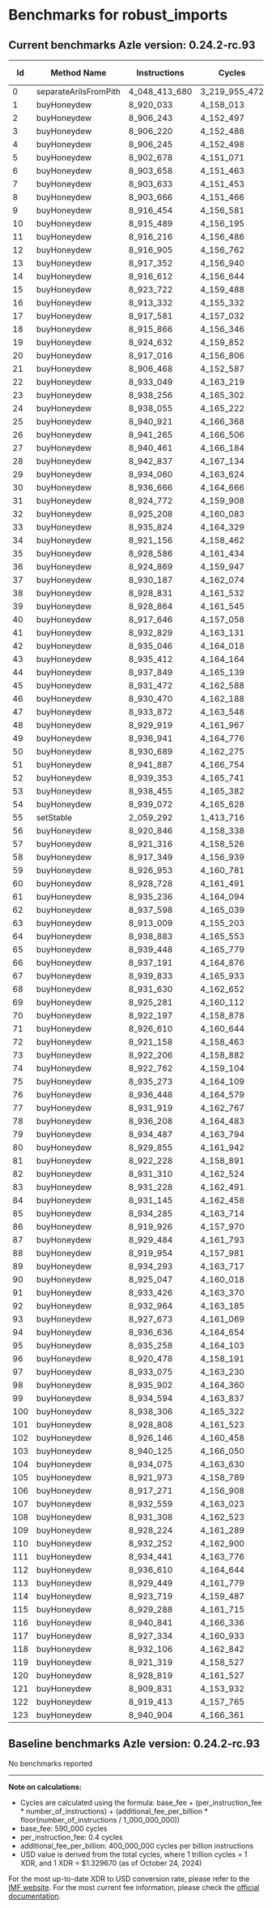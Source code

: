 # Benchmarks for robust_imports

## Current benchmarks Azle version: 0.24.2-rc.93

| Id  | Method Name           | Instructions  | Cycles        | USD           | USD/Million Calls |
| --- | --------------------- | ------------- | ------------- | ------------- | ----------------- |
| 0   | separateArilsFromPith | 4_048_413_680 | 3_219_955_472 | $0.0042814782 | $4_281.47         |
| 1   | buyHoneydew           | 8_920_033     | 4_158_013     | $0.0000055288 | $5.52             |
| 2   | buyHoneydew           | 8_906_243     | 4_152_497     | $0.0000055215 | $5.52             |
| 3   | buyHoneydew           | 8_906_220     | 4_152_488     | $0.0000055214 | $5.52             |
| 4   | buyHoneydew           | 8_906_245     | 4_152_498     | $0.0000055215 | $5.52             |
| 5   | buyHoneydew           | 8_902_678     | 4_151_071     | $0.0000055196 | $5.51             |
| 6   | buyHoneydew           | 8_903_658     | 4_151_463     | $0.0000055201 | $5.52             |
| 7   | buyHoneydew           | 8_903_633     | 4_151_453     | $0.0000055201 | $5.52             |
| 8   | buyHoneydew           | 8_903_666     | 4_151_466     | $0.0000055201 | $5.52             |
| 9   | buyHoneydew           | 8_916_454     | 4_156_581     | $0.0000055269 | $5.52             |
| 10  | buyHoneydew           | 8_915_489     | 4_156_195     | $0.0000055264 | $5.52             |
| 11  | buyHoneydew           | 8_916_216     | 4_156_486     | $0.0000055268 | $5.52             |
| 12  | buyHoneydew           | 8_916_905     | 4_156_762     | $0.0000055271 | $5.52             |
| 13  | buyHoneydew           | 8_917_352     | 4_156_940     | $0.0000055274 | $5.52             |
| 14  | buyHoneydew           | 8_916_612     | 4_156_644     | $0.0000055270 | $5.52             |
| 15  | buyHoneydew           | 8_923_722     | 4_159_488     | $0.0000055307 | $5.53             |
| 16  | buyHoneydew           | 8_913_332     | 4_155_332     | $0.0000055252 | $5.52             |
| 17  | buyHoneydew           | 8_917_581     | 4_157_032     | $0.0000055275 | $5.52             |
| 18  | buyHoneydew           | 8_915_866     | 4_156_346     | $0.0000055266 | $5.52             |
| 19  | buyHoneydew           | 8_924_632     | 4_159_852     | $0.0000055312 | $5.53             |
| 20  | buyHoneydew           | 8_917_016     | 4_156_806     | $0.0000055272 | $5.52             |
| 21  | buyHoneydew           | 8_906_468     | 4_152_587     | $0.0000055216 | $5.52             |
| 22  | buyHoneydew           | 8_933_049     | 4_163_219     | $0.0000055357 | $5.53             |
| 23  | buyHoneydew           | 8_938_256     | 4_165_302     | $0.0000055385 | $5.53             |
| 24  | buyHoneydew           | 8_938_055     | 4_165_222     | $0.0000055384 | $5.53             |
| 25  | buyHoneydew           | 8_940_921     | 4_166_368     | $0.0000055399 | $5.53             |
| 26  | buyHoneydew           | 8_941_265     | 4_166_506     | $0.0000055401 | $5.54             |
| 27  | buyHoneydew           | 8_940_461     | 4_166_184     | $0.0000055396 | $5.53             |
| 28  | buyHoneydew           | 8_942_837     | 4_167_134     | $0.0000055409 | $5.54             |
| 29  | buyHoneydew           | 8_934_060     | 4_163_624     | $0.0000055362 | $5.53             |
| 30  | buyHoneydew           | 8_936_666     | 4_164_666     | $0.0000055376 | $5.53             |
| 31  | buyHoneydew           | 8_924_772     | 4_159_908     | $0.0000055313 | $5.53             |
| 32  | buyHoneydew           | 8_925_208     | 4_160_083     | $0.0000055315 | $5.53             |
| 33  | buyHoneydew           | 8_935_824     | 4_164_329     | $0.0000055372 | $5.53             |
| 34  | buyHoneydew           | 8_921_156     | 4_158_462     | $0.0000055294 | $5.52             |
| 35  | buyHoneydew           | 8_928_586     | 4_161_434     | $0.0000055333 | $5.53             |
| 36  | buyHoneydew           | 8_924_869     | 4_159_947     | $0.0000055314 | $5.53             |
| 37  | buyHoneydew           | 8_930_187     | 4_162_074     | $0.0000055342 | $5.53             |
| 38  | buyHoneydew           | 8_928_831     | 4_161_532     | $0.0000055335 | $5.53             |
| 39  | buyHoneydew           | 8_928_864     | 4_161_545     | $0.0000055335 | $5.53             |
| 40  | buyHoneydew           | 8_917_646     | 4_157_058     | $0.0000055275 | $5.52             |
| 41  | buyHoneydew           | 8_932_829     | 4_163_131     | $0.0000055356 | $5.53             |
| 42  | buyHoneydew           | 8_935_046     | 4_164_018     | $0.0000055368 | $5.53             |
| 43  | buyHoneydew           | 8_935_412     | 4_164_164     | $0.0000055370 | $5.53             |
| 44  | buyHoneydew           | 8_937_849     | 4_165_139     | $0.0000055383 | $5.53             |
| 45  | buyHoneydew           | 8_931_472     | 4_162_588     | $0.0000055349 | $5.53             |
| 46  | buyHoneydew           | 8_930_470     | 4_162_188     | $0.0000055343 | $5.53             |
| 47  | buyHoneydew           | 8_933_872     | 4_163_548     | $0.0000055361 | $5.53             |
| 48  | buyHoneydew           | 8_929_919     | 4_161_967     | $0.0000055340 | $5.53             |
| 49  | buyHoneydew           | 8_936_941     | 4_164_776     | $0.0000055378 | $5.53             |
| 50  | buyHoneydew           | 8_930_689     | 4_162_275     | $0.0000055345 | $5.53             |
| 51  | buyHoneydew           | 8_941_887     | 4_166_754     | $0.0000055404 | $5.54             |
| 52  | buyHoneydew           | 8_939_353     | 4_165_741     | $0.0000055391 | $5.53             |
| 53  | buyHoneydew           | 8_938_455     | 4_165_382     | $0.0000055386 | $5.53             |
| 54  | buyHoneydew           | 8_939_072     | 4_165_628     | $0.0000055389 | $5.53             |
| 55  | setStable             | 2_059_292     | 1_413_716     | $0.0000018798 | $1.87             |
| 56  | buyHoneydew           | 8_920_846     | 4_158_338     | $0.0000055292 | $5.52             |
| 57  | buyHoneydew           | 8_921_316     | 4_158_526     | $0.0000055295 | $5.52             |
| 58  | buyHoneydew           | 8_917_349     | 4_156_939     | $0.0000055274 | $5.52             |
| 59  | buyHoneydew           | 8_926_953     | 4_160_781     | $0.0000055325 | $5.53             |
| 60  | buyHoneydew           | 8_928_728     | 4_161_491     | $0.0000055334 | $5.53             |
| 61  | buyHoneydew           | 8_935_236     | 4_164_094     | $0.0000055369 | $5.53             |
| 62  | buyHoneydew           | 8_937_598     | 4_165_039     | $0.0000055381 | $5.53             |
| 63  | buyHoneydew           | 8_913_009     | 4_155_203     | $0.0000055250 | $5.52             |
| 64  | buyHoneydew           | 8_938_883     | 4_165_553     | $0.0000055388 | $5.53             |
| 65  | buyHoneydew           | 8_939_448     | 4_165_779     | $0.0000055391 | $5.53             |
| 66  | buyHoneydew           | 8_937_191     | 4_164_876     | $0.0000055379 | $5.53             |
| 67  | buyHoneydew           | 8_939_833     | 4_165_933     | $0.0000055393 | $5.53             |
| 68  | buyHoneydew           | 8_931_630     | 4_162_652     | $0.0000055350 | $5.53             |
| 69  | buyHoneydew           | 8_925_281     | 4_160_112     | $0.0000055316 | $5.53             |
| 70  | buyHoneydew           | 8_922_197     | 4_158_878     | $0.0000055299 | $5.52             |
| 71  | buyHoneydew           | 8_926_610     | 4_160_644     | $0.0000055323 | $5.53             |
| 72  | buyHoneydew           | 8_921_158     | 4_158_463     | $0.0000055294 | $5.52             |
| 73  | buyHoneydew           | 8_922_206     | 4_158_882     | $0.0000055299 | $5.52             |
| 74  | buyHoneydew           | 8_922_762     | 4_159_104     | $0.0000055302 | $5.53             |
| 75  | buyHoneydew           | 8_935_273     | 4_164_109     | $0.0000055369 | $5.53             |
| 76  | buyHoneydew           | 8_936_448     | 4_164_579     | $0.0000055375 | $5.53             |
| 77  | buyHoneydew           | 8_931_919     | 4_162_767     | $0.0000055351 | $5.53             |
| 78  | buyHoneydew           | 8_936_208     | 4_164_483     | $0.0000055374 | $5.53             |
| 79  | buyHoneydew           | 8_934_487     | 4_163_794     | $0.0000055365 | $5.53             |
| 80  | buyHoneydew           | 8_929_855     | 4_161_942     | $0.0000055340 | $5.53             |
| 81  | buyHoneydew           | 8_922_228     | 4_158_891     | $0.0000055300 | $5.52             |
| 82  | buyHoneydew           | 8_931_310     | 4_162_524     | $0.0000055348 | $5.53             |
| 83  | buyHoneydew           | 8_931_228     | 4_162_491     | $0.0000055347 | $5.53             |
| 84  | buyHoneydew           | 8_931_145     | 4_162_458     | $0.0000055347 | $5.53             |
| 85  | buyHoneydew           | 8_934_285     | 4_163_714     | $0.0000055364 | $5.53             |
| 86  | buyHoneydew           | 8_919_926     | 4_157_970     | $0.0000055287 | $5.52             |
| 87  | buyHoneydew           | 8_929_484     | 4_161_793     | $0.0000055338 | $5.53             |
| 88  | buyHoneydew           | 8_919_954     | 4_157_981     | $0.0000055287 | $5.52             |
| 89  | buyHoneydew           | 8_934_293     | 4_163_717     | $0.0000055364 | $5.53             |
| 90  | buyHoneydew           | 8_925_047     | 4_160_018     | $0.0000055315 | $5.53             |
| 91  | buyHoneydew           | 8_933_426     | 4_163_370     | $0.0000055359 | $5.53             |
| 92  | buyHoneydew           | 8_932_964     | 4_163_185     | $0.0000055357 | $5.53             |
| 93  | buyHoneydew           | 8_927_673     | 4_161_069     | $0.0000055328 | $5.53             |
| 94  | buyHoneydew           | 8_936_636     | 4_164_654     | $0.0000055376 | $5.53             |
| 95  | buyHoneydew           | 8_935_258     | 4_164_103     | $0.0000055369 | $5.53             |
| 96  | buyHoneydew           | 8_920_478     | 4_158_191     | $0.0000055290 | $5.52             |
| 97  | buyHoneydew           | 8_933_075     | 4_163_230     | $0.0000055357 | $5.53             |
| 98  | buyHoneydew           | 8_935_902     | 4_164_360     | $0.0000055372 | $5.53             |
| 99  | buyHoneydew           | 8_934_594     | 4_163_837     | $0.0000055365 | $5.53             |
| 100 | buyHoneydew           | 8_938_306     | 4_165_322     | $0.0000055385 | $5.53             |
| 101 | buyHoneydew           | 8_928_808     | 4_161_523     | $0.0000055335 | $5.53             |
| 102 | buyHoneydew           | 8_926_146     | 4_160_458     | $0.0000055320 | $5.53             |
| 103 | buyHoneydew           | 8_940_125     | 4_166_050     | $0.0000055395 | $5.53             |
| 104 | buyHoneydew           | 8_934_075     | 4_163_630     | $0.0000055363 | $5.53             |
| 105 | buyHoneydew           | 8_921_973     | 4_158_789     | $0.0000055298 | $5.52             |
| 106 | buyHoneydew           | 8_917_271     | 4_156_908     | $0.0000055273 | $5.52             |
| 107 | buyHoneydew           | 8_932_559     | 4_163_023     | $0.0000055354 | $5.53             |
| 108 | buyHoneydew           | 8_931_308     | 4_162_523     | $0.0000055348 | $5.53             |
| 109 | buyHoneydew           | 8_928_224     | 4_161_289     | $0.0000055331 | $5.53             |
| 110 | buyHoneydew           | 8_932_252     | 4_162_900     | $0.0000055353 | $5.53             |
| 111 | buyHoneydew           | 8_934_441     | 4_163_776     | $0.0000055364 | $5.53             |
| 112 | buyHoneydew           | 8_936_610     | 4_164_644     | $0.0000055376 | $5.53             |
| 113 | buyHoneydew           | 8_929_449     | 4_161_779     | $0.0000055338 | $5.53             |
| 114 | buyHoneydew           | 8_923_719     | 4_159_487     | $0.0000055307 | $5.53             |
| 115 | buyHoneydew           | 8_929_288     | 4_161_715     | $0.0000055337 | $5.53             |
| 116 | buyHoneydew           | 8_940_841     | 4_166_336     | $0.0000055399 | $5.53             |
| 117 | buyHoneydew           | 8_927_334     | 4_160_933     | $0.0000055327 | $5.53             |
| 118 | buyHoneydew           | 8_932_106     | 4_162_842     | $0.0000055352 | $5.53             |
| 119 | buyHoneydew           | 8_921_319     | 4_158_527     | $0.0000055295 | $5.52             |
| 120 | buyHoneydew           | 8_928_819     | 4_161_527     | $0.0000055335 | $5.53             |
| 121 | buyHoneydew           | 8_909_831     | 4_153_932     | $0.0000055234 | $5.52             |
| 122 | buyHoneydew           | 8_919_413     | 4_157_765     | $0.0000055285 | $5.52             |
| 123 | buyHoneydew           | 8_940_904     | 4_166_361     | $0.0000055399 | $5.53             |

## Baseline benchmarks Azle version: 0.24.2-rc.93

No benchmarks reported

---

**Note on calculations:**

-   Cycles are calculated using the formula: base_fee + (per_instruction_fee \* number_of_instructions) + (additional_fee_per_billion \* floor(number_of_instructions / 1_000_000_000))
-   base_fee: 590_000 cycles
-   per_instruction_fee: 0.4 cycles
-   additional_fee_per_billion: 400_000_000 cycles per billion instructions
-   USD value is derived from the total cycles, where 1 trillion cycles = 1 XDR, and 1 XDR = $1.329670 (as of October 24, 2024)

For the most up-to-date XDR to USD conversion rate, please refer to the [IMF website](https://www.imf.org/external/np/fin/data/rms_sdrv.aspx).
For the most current fee information, please check the [official documentation](https://internetcomputer.org/docs/current/developer-docs/gas-cost#execution).
